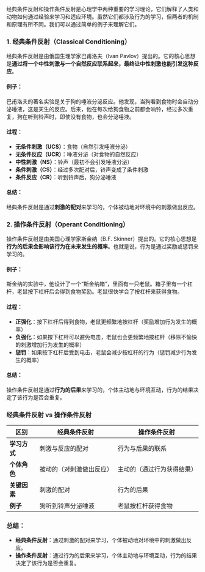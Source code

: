 经典条件反射和操作条件反射是心理学中两种重要的学习理论，它们解释了人类和动物如何通过经验来学习和适应环境。虽然它们都涉及行为的学习，但两者的机制和原理有所不同。我们可以通过简单的例子来理解它们。

### 1. 经典条件反射（Classical Conditioning）

经典条件反射是由俄国生理学家巴甫洛夫（Ivan Pavlov）提出的。它的核心思想是**通过将一个中性刺激与一个自然反应联系起来，最终让中性刺激也能引发这种反应**。

#### 例子：

巴甫洛夫的著名实验是关于狗的唾液分泌反应。他发现，当狗看到食物时会自动分泌唾液，这是天生的反应。后来，他在每次给狗食物之前都会响铃，经过多次重复，狗在听到铃声时，即使没有食物，也会分泌唾液。

#### 过程：

- **无条件刺激（UCS）**：食物（自然引发唾液分泌）
- **无条件反应（UCR）**：唾液分泌（对食物的自然反应）
- **中性刺激（NS）**：铃声（最初不会引发唾液分泌）
- **条件刺激（CS）**：经过多次配对后，铃声变成了条件刺激
- **条件反应（CR）**：听到铃声后，狗分泌唾液

#### 总结：

经典条件反射是通过**刺激的配对**来学习的，个体被动地对环境中的刺激做出反应。

### 2. 操作条件反射（Operant Conditioning）

操作条件反射是由美国心理学家斯金纳（B.F. Skinner）提出的。它的核心思想是**行为的后果会影响该行为在未来发生的概率**。也就是说，行为是通过奖励或惩罚来学习的。

#### 例子：

斯金纳的实验中，他设计了一个“斯金纳箱”，里面有一只老鼠。箱子里有一个杠杆，老鼠按下杠杆后会得到食物奖励。老鼠很快学会了按杠杆来获得食物。

#### 过程：

- **正强化**：按下杠杆后得到食物，老鼠更频繁地按杠杆（奖励增加行为发生的概率）
- **负强化**：如果按下杠杆可以避免电击，老鼠也会更频繁地按杠杆（移除不愉快的刺激增加行为发生的概率）
- **惩罚**：如果按下杠杆后受到电击，老鼠会减少按杠杆的行为（惩罚减少行为发生的概率）

#### 总结：

操作条件反射是通过**行为的后果**来学习的，个体主动地与环境互动，行为的结果决定了该行为是否会重复。

### 经典条件反射 vs 操作条件反射

| **区别**     | **经典条件反射**         | **操作条件反射**           |
| ------------ | ------------------------ | -------------------------- |
| **学习方式** | 刺激与反应的配对         | 行为与后果的联系           |
| **个体角色** | 被动的（对刺激做出反应） | 主动的（通过行为获得结果） |
| **关键因素** | 刺激的配对               | 行为的后果                 |
| **例子**     | 狗听到铃声分泌唾液       | 老鼠按杠杆获得食物         |

### 总结：

- **经典条件反射**：通过刺激的配对来学习，个体被动地对环境中的刺激做出反应。
- **操作条件反射**：通过行为的后果来学习，个体主动地与环境互动，行为的结果决定了该行为是否会重复。
